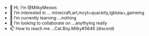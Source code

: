 - 👋 Hi, I’m @MilkyMeows
- 👀 I’m interested in ... minecraft,art,mcyt+quackity,lgbtaia+,gameing
- 🌱 I’m currently learning ...nothing
- 💞️ I’m looking to collaborate on ...anythying really
- 📫 How to reach me ...Cat.Boy.Milky#5646 (discord)

<!---
MilkyMeows/MilkyMeows is a ✨ special ✨ repository because its `README.md` (this file) appears on your GitHub profile.
You can click the Preview link to take a look at your changes.
--->
